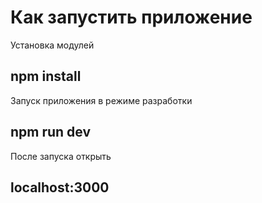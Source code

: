 # Как запустить приложение

Установка модулей
## npm install

Запуск приложения в режиме разработки
## npm run dev

После запуска открыть
## localhost:3000